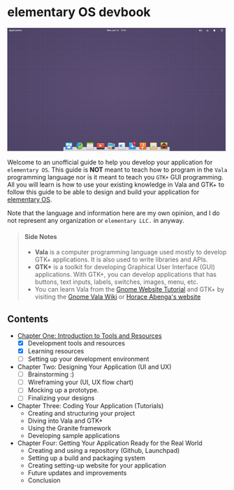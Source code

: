 # elementary OS devbook

![elementary OS Desktop](images/elementary-os.png)

Welcome to an unofficial guide to help you develop your application for `elementary OS`. This guide is **NOT** meant to teach how to program in the `Vala` programming language nor is it meant to teach you `GTK+` GUI programming. All you will learn is how to use your existing knowledge in Vala and GTK+ to follow this guide to be able to design and build your application for [elementary OS](elementary.io).

Note that the language and information here are my own opinion, and I do not represent any organization or `elementary LLC.` in anyway.

> #### Side Notes
> * **Vala** is a computer programming language used mostly to develop GTK+ applications. It is also used to write libraries and APIs.
> * **GTK+** is a toolkit for developing Graphical User Interface (GUI) applications. With GTK+, you can develop applications that has buttons, text inputs, labels, switches, images, menu, etc. 
> * You can learn Vala from the [Gnome Website Tutorial](https://developer.gnome.org/gnome-devel-demos/stable/beginner.vala.html.en) and GTK+ by visiting the [Gnome Vala Wiki](https://wiki.gnome.org/Projects/Vala/Tutorial) or [Horace Abenga's website](http://www.abenga.com/postseries/introduction-to-gtk+-programming-using-vala/)

## Contents
* [Chapter One: Introduction to Tools and Resources](chapter_01.md)
    - [x] Development tools and resources
    - [x] Learning resources
    - [ ] Setting up your development environment

*  Chapter Two: Designing Your Application (UI and UX)
    - [ ] Brainstorming :)
    - [ ] Wireframing your (UI, UX flow chart)
    - [ ] Mocking up a prototype.
    - [ ] Finalizing your designs

*  Chapter Three: Coding Your Application (Tutorials)
    * Creating and structuring your project
    * Diving into Vala and GTK+
    * Using the Granite framework
    * Developing sample applications
*  Chapter Four: Getting Your Application Ready for the Real World
    * Creating and using a repository (Github, Launchpad)
    * Setting up a build and packaging system
    * Creating setting-up website for your application
    * Future updates and improvements
    * Conclusion

